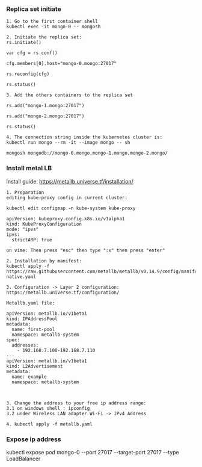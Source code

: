 ### Replica set initiate

    1. Go to the first container shell
    kubectl exec -it mongo-0 -- mongosh

    2. Initiate the replica set:
    rs.initiate()

    var cfg = rs.conf()

    cfg.members[0].host="mongo-0.mongo:27017"

    rs.reconfig(cfg)

    rs.status()

    3. Add the others containers to the replica set

    rs.add("mongo-1.mongo:27017")

    rs.add("mongo-2.mongo:27017")

    rs.status()

    4. The connection string inside the kubernetes cluster is:
    kubectl run mongo --rm -it --image mongo -- sh

    mongosh mongodb://mongo-0.mongo,mongo-1.mongo,mongo-2.mongo/

### Install metal LB

Install guide:
https://metallb.universe.tf/installation/

    1. Preparation
    editing kube-proxy config in current cluster:

    kubectl edit configmap -n kube-system kube-proxy

    apiVersion: kubeproxy.config.k8s.io/v1alpha1
    kind: KubeProxyConfiguration
    mode: "ipvs"
    ipvs:
      strictARP: true

    on vime: Then press "esc" then type ":x" then press "enter"

    2. Installation by manifest:
    kubectl apply -f https://raw.githubusercontent.com/metallb/metallb/v0.14.9/config/manifests/metallb-native.yaml

    3. Configuration -> Layer 2 configuration:
    https://metallb.universe.tf/configuration/

    Metallb.yaml file:

    apiVersion: metallb.io/v1beta1
    kind: IPAddressPool
    metadata:
      name: first-pool
      namespace: metallb-system
    spec:
      addresses:
        - 192.168.7.100-192.168.7.110
    ---
    apiVersion: metallb.io/v1beta1
    kind: L2Advertisement
    metadata:
      name: example
      namespace: metallb-system



    3. Change the address to your free ip address range:
    3.1 on windows shell : ipconfig
    3.2 under Wireless LAN adapter Wi-Fi -> IPv4 Address

    4. kubectl apply -f metallb.yaml

### Expose ip address

kubectl expose pod mongo-0 --port 27017 --target-port 27017 --type LoadBalancer
